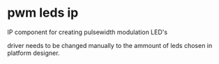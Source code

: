 # pwm leds ip

IP component for creating pulsewidth modulation LED's

driver needs to be changed manually to the ammount of leds chosen in platform designer.
